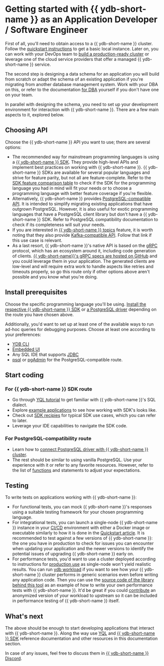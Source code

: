# Getting started with {{ ydb-short-name }} as an Application Developer / Software Engineer

First of all, you'll need to obtain access to a {{ ydb-short-name }} cluster. Follow the [quickstart instructions](../quickstart.md) to get a basic local instance. Later on, you can work with your DevOps team to [build a production-ready cluster](../devops/index.md) or leverage one of the cloud service providers that offer a managed {{ ydb-short-name }} service.

The second step is designing a data schema for an application you will build from scratch or adapt the schema of an existing application if you're migrating from another database management system. Work with your DBA on this, or refer to the documentation [for DBA](../dba/index.md) yourself if you don't have one on your team.

In parallel with designing the schema, you need to set up your development environment for interaction with {{ ydb-short-name }}. There are a few main aspects to it, explored below.

## Choosing API

Choose the {{ ydb-short-name }} API you want to use; there are several options:

- The recommended way for mainstream programming languages is using a [{{ ydb-short-name }} SDK](../reference/ydb-sdk/index.md). They provide high-level APIs and implement best practices on working with {{ ydb-short-name }}. {{ ydb-short-name }} SDKs are available for several popular languages and strive for feature parity, but not all are feature-complete. Refer to the [SDK feature comparison table](../reference/ydb-sdk/feature-parity.md) to check if the SDK for the programming language you had in mind will fit your needs or to choose a programming language with better feature coverage if you're flexible.
- Alternatively, {{ ydb-short-name }} provides [PostgreSQL-compatible API](../postgresql/intro.md). It is intended to simplify migrating existing applications that have outgrown PostgreSQL. However, it is also useful for exotic programming languages that have a PostgreSQL client library but don't have a {{ ydb-short-name }} SDK. Refer to PostgreSQL compatibility documentation to check if its completeness will suit your needs.
- If you are interested in [{{ ydb-short-name }} topics](../concepts/topic.md) feature, it is worth noting that they also provide [Kafka-compatible API](../reference/kafka-api/index.md). Follow that link if this use case is relevant.
- As a last resort, {{ ydb-short-name }}'s native API is based on the [gRPC](https://grpc.io/) protocol, which has an ecosystem around it, including code generation of clients. [{{ ydb-short-name}}'s gRPC specs are hosted on GitHub](https://github.com/ydb-platform/ydb/tree/main/ydb/public/api/grpc) and you could leverage them in your application. The generated clients are low-level and will require extra work to handle aspects like retries and timeouts properly, so go this route only if other options above aren't possible and you know what you're doing.
  
## Install prerequisites

Choose the specific programming language you'll be using. [Install the respective {{ ydb-short-name }} SDK](../reference/ydb-sdk/index.md) or [a PostgreSQL driver](https://wiki.postgresql.org/wiki/List_of_drivers) depending on the route you have chosen above.

Additionally, you'd want to set up at least one of the available ways to run ad-hoc queries for debugging purposes. Choose at least one according to your preferences:

* [YDB CLI](../reference/ydb-cli/install.md)
* [Embedded UI](../reference/embedded-ui/index.md)
* Any SQL IDE that supports [JDBC](https://github.com/ydb-platform/ydb-jdbc-driver)
* [psql](https://www.postgresql.org/docs/14/app-psql.html) or [pgAdmin](https://www.pgadmin.org/) for the PostgreSQL-compatible route.

## Start coding

### For {{ ydb-short-name }} SDK route

- Go through [YQL tutorial](yql-tutorial/index.md) to get familiar with {{ ydb-short-name }}'s SQL dialect.
- Explore [example applications](example-app/index.md) to see how working with SDK's looks like.
- Check out [SDK recipies](../reference/ydb-sdk/recipes/index.md) for typical SDK use cases, which you can refer to later.
- Leverage your IDE capabilities to navigate the SDK code.
  
### For PostgreSQL-compatibility route

- Learn how to [connect PostgreSQL driver with {{ ydb-short-name }} cluster](../postgresql/docker-connect.md).
- The rest should be similar to using vanilla PostgreSQL. Use your experience with it or refer to any favorite resources. However, refer to the list of [functions](../postgresql/functions.md) and statements to adjust your expectations.

## Testing

To write tests on applications working with {{ ydb-short-name }}:

  - For functional tests, you can mock {{ ydb-short-name }}'s responses using a suitable testing framework for your chosen programming language.
  - For integrational tests, you can launch a single-node {{ ydb-short-name }} instance in your [CI/CD](https://en.wikipedia.org/wiki/CI/CD) environment with either a Docker image or executable similarly to how it is done in the [Quickstart article](../quickstart.md). It is recommended to test against a few versions of {{ ydb-short-name }}: the one you have in production to check for issues you can encounter when updating your application and the newer versions to identify the potential issues of upgrading {{ ydb-short-name }} early on.
  - For performance tests, you'd want to use a cluster deployed according to instructions for [production use](../devops/index.md) as single-node won't yield realistic results. You can run [ydb workload](../reference/ydb-cli/commands/workload/index.md) if you want to see how your {{ ydb-short-name }} cluster performs in generic scenarios even before writing any application code. Then you can use the [source code of the library behind this tool](https://github.com/ydb-platform/ydb/tree/main/ydb/library/workload) as an example of how to write your own performance tests with {{ ydb-short-name }}. It'd be great if you could [contribute](../contributor/index.md) an anonymized version of your workload to upstream so it can be included in performance testing of {{ ydb-short-name }} itself.

## What's next

The above should be enough to start developing applications that interact with {{ ydb-short-name }}. Along the way use [YQL](../yql/reference/index.md) and [{{ ydb-short-name }} SDK](../reference/ydb-sdk/index.md) reference documentation and other resources in this documentation section.

In case of any issues, feel free to discuss them in [{{ ydb-short-name }} Discord](https://discord.gg/R5MvZTESWc).